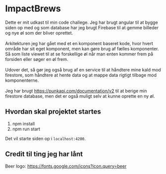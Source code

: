 # ImpactBrews

Dette er mit udkast til min code challege. Jeg har brugt angular til at bygge siden op med og som database har jeg brugt Firebase til at gemme billeder og nye øl som der bliver oprettet.
<br />
<br />
Arkitekturen jeg har gået med et en komponent baseret kode, hvor hvert område har sit eget komponent, men kan gøre brug af fælles komponenter. Så som liste viewet til at se forskellige øl når man enten kommer frem på forsiden eller søger en øl frem.
<br />
<br />
Udover det, så gør jeg også brug af en service til at håndtere mine kald mod firestore, som håndtere at hente data og at mappe data rigtigt tilbage mod komponenterne.
<br />
<br />
Jeg har brugt https://punkapi.com/documentation/v2 til at berige min firestore database, men det er også muligt selv at kunne oprette en ny øl.

## Hvordan skal projektet startes

1. npm install
2. npm run start

Det vil starte siden op i `localhost:4200`.

## Credit til ting jeg har lånt

Beer logo: https://fonts.google.com/icons?icon.query=beer
